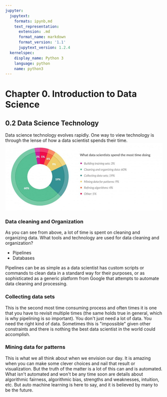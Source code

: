 ```yaml
---
jupyter:
  jupytext:
    formats: ipynb,md
    text_representation:
      extension: .md
      format_name: markdown
      format_version: '1.1'
      jupytext_version: 1.2.4
  kernelspec:
    display_name: Python 3
    language: python
    name: python3
---
```


# Chapter 0. Introduction to Data Science

## 0.2 Data Science Technology

Data science technology evolves rapidly. One way to view technology is through the lense of how a data scientist spends their time.
<img src="datasciencetime.jpg">


### Data cleaning and Organization

As you can see from above, a lot of time is spent on cleaning and organizing data. What tools and technology are used for data cleaning and organization?
* Pipelines
* Databases

Pipelines can be as simple as a data scientist has custom scripts or commands to clean data in a standard way for their purposes, or as sophisticated as a generic platform from Google that attempts to automate data cleaning and processing.


### Collecting data sets
This is the second most time consuming process and often times it is one that you have to revisit multiple times (the same holds true in general, which is why pipelining is so important). You don't just need a lot of data. You need the right kind of data. Sometimes this is "impossible" given other constraints and there is nothing the best data scientist in the world could accomplish.


### Mining data for patterns
This is what we all think about when we envision our day. It is amazing when you can make some clever choices and nail that result or visualization. But the truth of the matter is a lot of this can and is automated. What isn't automated and won't be any time soon are details about algorithmic fairness, algorithmic bias, strengths and weaknesses, intuition, etc. But auto machine learning is here to say, and it is believed by many to be the future.

```python

```

